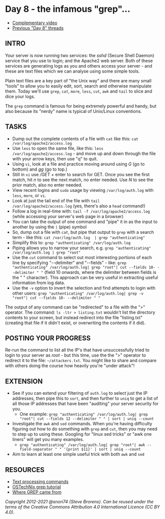 # Day 8 - the infamous "grep"...

* [Complementary video](https://youtu.be/kG5JGJN5iTc)
* [Previous "Day 8" threads](https://www.reddit.com/r/linuxupskillchallenge/search/?q=Day%208&restrict_sr=1)

## INTRO

Your server is now running two services: the *sshd* (Secure Shell Daemon) service that you use to login; and the Apache2 web server. Both of these services are generating logs as you and others access your server - and these are text files which we can analyse using some simple tools.

Plain text files are a key part of "the Unix way" and there are many small "tools" to allow you to easily edit, sort, search and otherwise manipulate them. Today we'll use `grep`, `cat`, `more`, `less`, `cut`, `awk` and `tail` to slice and dice your logs.

The `grep` command is famous for being extremely powerful and handy, but also because its "nerdy" name is typical of Unix/Linux conventions.

## TASKS

* Dump out the complete contents of a file with `cat` like this: `cat /var/log/apache2/access.log`
* Use `less` to open the same file, like this: `less /var/log/apache2/access.log` - and move up and down through the file with your arrow keys, then use "q" to quit.
* Using `vi`, look at a file and practice moving around using *G* (go to bottom) and *gg* (go to top.) 
* Still in `vi` use */GET* + enter to search for GET. Once you see the first match, hit *n* to see the next match, no enter needed. Use *N* to see the prior match, also no enter needed.
* View recent logins and `sudo` usage by viewing `/var/log/auth.log` with `less`, `more`, or `vi`.
* Look at just the tail end of the file with `tail /var/log/apache2/access.log` (yes, there's also a `head` command!)
* Follow a log in real-time with: `tail -f /var/log/apache2/access.log` (while accessing your server's web page in a browser)
* You can take the output of one command and "pipe" it in as the input to another by using the `|` (pipe) symbol
* So, dump out a file with `cat`, but pipe that output to `grep` with a search term - like this: `cat /var/log/auth.log  | grep "authenticating"`
* Simplify this to: `grep "authenticating" /var/log/auth.log`
* Piping allows you to narrow your search, e.g. `grep "authenticating" /var/log/auth.log | grep "root"`
* Use the `cut` command to select out most interesting portions of each line by specifying "--delimiter" and "--fields" - like: `grep "authenticating" /var/log/auth.log| grep "root"| cut --fields 10- --delimiter " "` (field 10 onwards, where the delimiter between fields is the " " character). This approach can be very useful in extracting useful information from log data.
* Use the `-v` option to invert the selection and find attempts to login with other users: `grep "authenticating" /var/log/auth.log| grep -v "root"| cut --fields 10- --delimiter " "`

The output of any command can be "redirected" to a file with the ">" operator. The command: `ls -ltr > listing.txt` wouldn't list the directory contents to your screen, but instead redirect into the file "listing.txt" (creating that file if it didn't exist, or overwriting the contents if it did).

## POSTING YOUR PROGRESS

Re-run the command to list all the IP's that have unsuccessfully tried to login to your server as *root* - but this time, use the the ">" operator to redirect it to the file: `~/attackers.txt`. You might like to share and compare with others doing the course how heavily you're "under attack"!

## EXTENSION

* See if you can extend your filtering of `auth.log` to select just the IP addresses, then pipe this to `sort`, and then further to `uniq` to get a list of all those IP addresses that have been "auditing" your server security for you.
  * One example: `grep "authenticating" /var/log/auth.log| grep "root"| cut --fields 12 --delimiter " " | sort | uniq --count`
* Investigate the `awk` and `sed` commands. When you're having difficulty figuring out how to do something with `grep` and `cut`, then you may need to step up to using these. Googling for "linux sed tricks" or "awk one liners" will get you many examples.
  * `grep "authenticating" /var/log/auth.log| grep "root"| awk --field-separator " " '{print $11}' | sort | uniq --count`
* Aim to learn at least one simple useful trick with both `awk` and `sed`

## RESOURCES

* [Text processing commands](https://www.youtube.com/watch?v=nLa6jAbULe8&t=97s)
* [OSTechNix grep tutorial](https://www.ostechnix.com/the-grep-command-tutorial-with-examples-for-beginners/)
* [Where GREP came from](https://www.youtube.com/watch?v=NTfOnGZUZDk)

*Copyright 2012-2021 @snori74 (Steve Brorens). Can be reused under the terms of the Creative Commons Attribution 4.0 International Licence (CC BY 4.0).*
